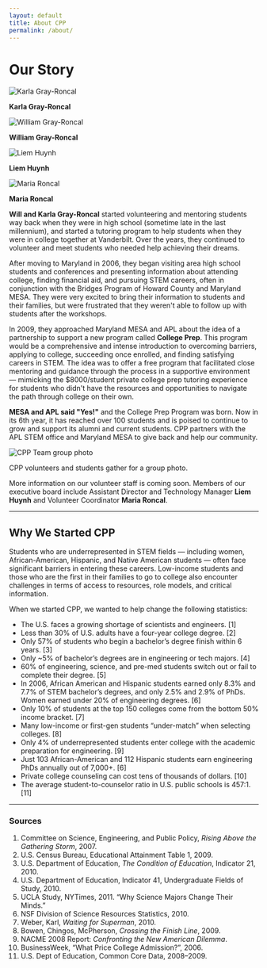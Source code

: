 ```yaml
---
layout: default
title: About CPP
permalink: /about/
---
```


<div class="container my-4">
  <h1 class="text-primary">Our Story</h1>

  <div class="row my-4">
    <div class="col-md-3 text-center">
      <img src="{{ '/assets/images/karla.jpg' | relative_url }}" alt="Karla Gray-Roncal" class="img-fluid rounded-circle mb-2" style="max-height: 150px;" />
      <p class="small"><strong>Karla Gray-Roncal</strong></p>
    </div>
    <div class="col-md-3 text-center">
      <img src="{{ '/assets/images/will.jpg' | relative_url }}" alt="William Gray-Roncal" class="img-fluid rounded-circle mb-2" style="max-height: 150px;" />
      <p class="small"><strong>William Gray-Roncal</strong></p>
    </div>
    <div class="col-md-3 text-center">
      <img src="{{ '/assets/images/liem.jpg' | relative_url }}" alt="Liem Huynh" class="img-fluid rounded-circle mb-2" style="max-height: 150px;" />
      <p class="small"><strong>Liem Huynh</strong></p>
    </div>
    <div class="col-md-3 text-center">
      <img src="{{ '/assets/images/maria.jpg' | relative_url }}" alt="Maria Roncal" class="img-fluid rounded-circle mb-2" style="max-height: 150px;" />
      <p class="small"><strong>Maria Roncal</strong></p>
    </div>
  </div>

  <p><strong>Will and Karla Gray-Roncal</strong> started volunteering and mentoring students way back when they were in high school (sometime late in the last millennium), and started a tutoring program to help students when they were in college together at Vanderbilt. Over the years, they continued to volunteer and meet students who needed help achieving their dreams.</p>

  <p>After moving to Maryland in 2006, they began visiting area high school students and conferences and presenting information about attending college, finding financial aid, and pursuing STEM careers, often in conjunction with the Bridges Program of Howard County and Maryland MESA. They were very excited to bring their information to students and their families, but were frustrated that they weren't able to follow up with students after the workshops.</p>

  <p>In 2009, they approached Maryland MESA and APL about the idea of a partnership to support a new program called <strong>College Prep</strong>. This program would be a comprehensive and intense introduction to overcoming barriers, applying to college, succeeding once enrolled, and finding satisfying careers in STEM. The idea was to offer a free program that facilitated close mentoring and guidance through the process in a supportive environment — mimicking the $8000/student private college prep tutoring experience for students who didn't have the resources and opportunities to navigate the path through college on their own.</p>

  <p><strong>MESA and APL said "Yes!"</strong> and the College Prep Program was born. Now in its 6th year, it has reached over 100 students and is poised to continue to grow and support its alumni and current students. CPP partners with the APL STEM office and Maryland MESA to give back and help our community.</p>

  <div class="text-center my-4">
    <img src="{{ '/assets/images/team.jpg' | relative_url }}" alt="CPP Team group photo" class="img-fluid shadow rounded" />
    <p class="mt-2 text-muted">CPP volunteers and students gather for a group photo.</p>
  </div>

  <p>More information on our volunteer staff is coming soon. Members of our executive board include Assistant Director and Technology Manager <strong>Liem Huynh</strong> and Volunteer Coordinator <strong>Maria Roncal</strong>.</p>

  <hr class="my-4"/>

  <h2 class="text-primary">Why We Started CPP</h2>

  <p>Students who are underrepresented in STEM fields — including women, African-American, Hispanic, and Native American students — often face significant barriers in entering these careers. Low-income students and those who are the first in their families to go to college also encounter challenges in terms of access to resources, role models, and critical information.</p>

  <p>When we started CPP, we wanted to help change the following statistics:</p>

  <ul>
    <li>The U.S. faces a growing shortage of scientists and engineers. [1]</li>
    <li>Less than 30% of U.S. adults have a four-year college degree. [2]</li>
    <li>Only 57% of students who begin a bachelor’s degree finish within 6 years. [3]</li>
    <li>Only ~5% of bachelor’s degrees are in engineering or tech majors. [4]</li>
    <li>60% of engineering, science, and pre-med students switch out or fail to complete their degree. [5]</li>
    <li>In 2006, African American and Hispanic students earned only 8.3% and 7.7% of STEM bachelor’s degrees, and only 2.5% and 2.9% of PhDs. Women earned under 20% of engineering degrees. [6]</li>
    <li>Only 10% of students at the top 150 colleges come from the bottom 50% income bracket. [7]</li>
    <li>Many low-income or first-gen students “under-match” when selecting colleges. [8]</li>
    <li>Only 4% of underrepresented students enter college with the academic preparation for engineering. [9]</li>
    <li>Just 103 African-American and 112 Hispanic students earn engineering PhDs annually out of 7,000+. [6]</li>
    <li>Private college counseling can cost tens of thousands of dollars. [10]</li>
    <li>The average student-to-counselor ratio in U.S. public schools is 457:1. [11]</li>
  </ul>

  <hr class="my-4"/>

  <h3 class="text-primary">Sources</h3>

  <ol class="small">
    <li>Committee on Science, Engineering, and Public Policy, <em>Rising Above the Gathering Storm</em>, 2007.</li>
    <li>U.S. Census Bureau, Educational Attainment Table 1, 2009.</li>
    <li>U.S. Department of Education, <em>The Condition of Education</em>, Indicator 21, 2010.</li>
    <li>U.S. Department of Education, Indicator 41, Undergraduate Fields of Study, 2010.</li>
    <li>UCLA Study, NYTimes, 2011. “Why Science Majors Change Their Minds.”</li>
    <li>NSF Division of Science Resources Statistics, 2010.</li>
    <li>Weber, Karl, <em>Waiting for Superman</em>, 2010.</li>
    <li>Bowen, Chingos, McPherson, <em>Crossing the Finish Line</em>, 2009.</li>
    <li>NACME 2008 Report: <em>Confronting the New American Dilemma</em>.</li>
    <li>BusinessWeek, “What Price College Admission?”, 2006.</li>
    <li>U.S. Dept of Education, Common Core Data, 2008–2009.</li>
  </ol>
</div>

